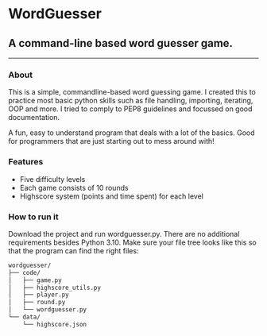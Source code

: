 # WordGuesser
## A command-line based word guesser game.
---
### About
This is a simple, commandline-based word guessing game. I created this to practice most basic python skills such as file handling, importing, iterating, OOP and more. I tried to comply to PEP8 guidelines and focussed on good documentation.

A fun, easy to understand program that deals with a lot of the basics. Good for programmers that are just starting out to mess around with!

### Features
- Five difficulty levels
- Each game consists of 10 rounds
- Highscore system (points and time spent) for each level

### How to run it
Download the project and run wordguesser.py. There are no additional requirements besides Python 3.10.
Make sure your file tree looks like this so that the program can find the right files:

```bash
wordguesser/
├── code/
│   ├── game.py
│   ├── highscore_utils.py
│   ├── player.py
│   ├── round.py
│   └── wordguesser.py
└── data/
    └── highscore.json
```


